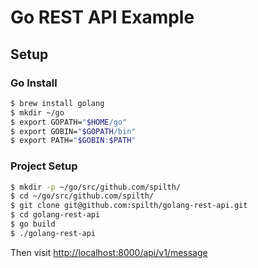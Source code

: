 # Go REST API Example

## Setup

### Go Install

```bash
$ brew install golang
$ mkdir ~/go
$ export GOPATH="$HOME/go"
$ export GOBIN="$GOPATH/bin"
$ export PATH="$GOBIN:$PATH"
```

### Project Setup

```bash
$ mkdir -p ~/go/src/github.com/spilth/
$ cd ~/go/src/github.com/spilth/
$ git clone git@github.com:spilth/golang-rest-api.git
$ cd golang-rest-api
$ go build
$ ./golang-rest-api
```

Then visit <http://localhost:8000/api/v1/message>
